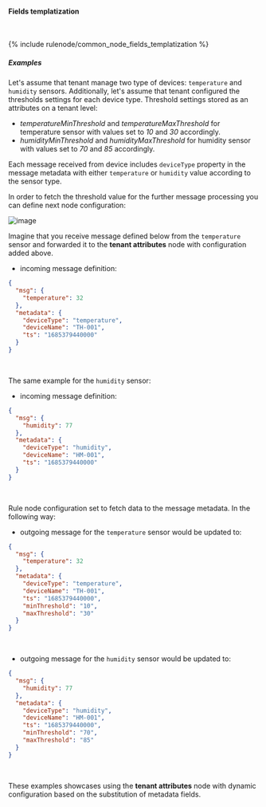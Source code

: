 #### Fields templatization

<div class="divider"></div>
<br/>

{% include rulenode/common_node_fields_templatization %}

##### Examples

Let's assume that tenant manage two type of devices: `temperature` and `humidity` sensors.
Additionally, let's assume that tenant configured the thresholds settings for each device type.
Threshold settings stored as an attributes on a tenant level:

- *temperatureMinThreshold* and *temperatureMaxThreshold* for temperature sensor with values set to *10* and *30* accordingly.
- *humidityMinThreshold* and *humidityMaxThreshold* for humidity sensor with values set to *70* and *85* accordingly.

Each message received from device includes `deviceType` property in the message metadata
with either `temperature` or `humidity` value according to the sensor type.

In order to fetch the threshold value for the further message processing you can define next node configuration:

![image](${helpBaseUrl}/help/images/rulenode/examples/tenant-attributes-ft.png)

Imagine that you receive message defined below from the `temperature` sensor
and forwarded it to the **tenant attributes** node with configuration added above.

- incoming message definition:

```json
{
  "msg": {
    "temperature": 32
  },
  "metadata": {
    "deviceType": "temperature",
    "deviceName": "TH-001",
    "ts": "1685379440000"
  }
}
```

<br>

The same example for the `humidity` sensor:

- incoming message definition:

```json
{
  "msg": {
    "humidity": 77
  },
  "metadata": {
    "deviceType": "humidity",
    "deviceName": "HM-001",
    "ts": "1685379440000"
  }
}
```

<br>

Rule node configuration set to fetch data to the message metadata. In the following way:

- outgoing message for the `temperature` sensor would be updated to:

```json
{
  "msg": {
    "temperature": 32
  },
  "metadata": {
    "deviceType": "temperature",
    "deviceName": "TH-001",
    "ts": "1685379440000",
    "minThreshold": "10",
    "maxThreshold": "30"
  }
}
```

<br>

- outgoing message for the `humidity` sensor would be updated to:

```json
{
  "msg": {
    "humidity": 77
  },
  "metadata": {
    "deviceType": "humidity",
    "deviceName": "HM-001",
    "ts": "1685379440000",
    "minThreshold": "70",
    "maxThreshold": "85"
  }
}
```

<br>

These examples showcases using the **tenant attributes** node with dynamic configuration based on the substitution of metadata fields.

<br>
<br>

